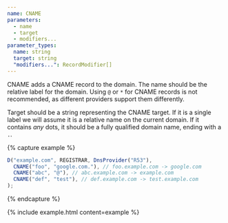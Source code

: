 ```yaml
---
name: CNAME
parameters:
  - name
  - target
  - modifiers...
parameter_types:
  name: string
  target: string
  "modifiers...": RecordModifier[]
---
```


CNAME adds a CNAME record to the domain. The name should be the relative label for the domain.
Using `@` or `*` for CNAME records is not recommended, as different providers support them differently.

Target should be a string representing the CNAME target. If it is a single label we will assume it is a relative name on the current domain. If it contains *any* dots, it should be a fully qualified domain name, ending with a `.`.

{% capture example %}
```javascript
D("example.com", REGISTRAR, DnsProvider("R53"),
  CNAME("foo", "google.com."), // foo.example.com -> google.com
  CNAME("abc", "@"), // abc.example.com -> example.com
  CNAME("def", "test"), // def.example.com -> test.example.com
);
```
{% endcapture %}

{% include example.html content=example %}

